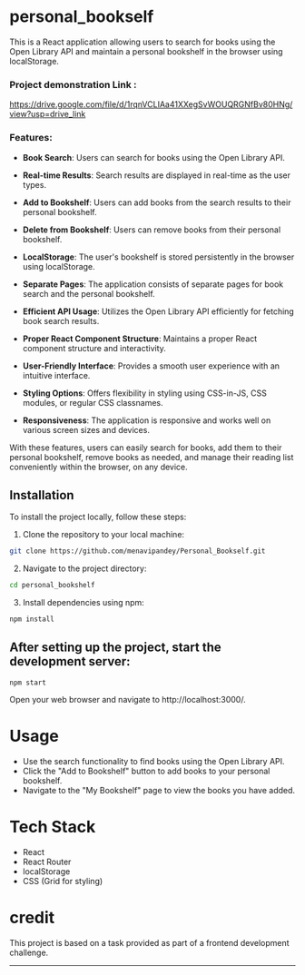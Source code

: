 
# personal_bookself


This is a React application allowing users to search for books using the Open Library API and maintain a personal bookshelf in the browser using localStorage.

### Project demonstration Link :
https://drive.google.com/file/d/1rqnVCLIAa41XXegSvWOUQRGNfBv80HNg/view?usp=drive_link


### Features:
- **Book Search**: Users can search for books using the Open Library API.
  
- **Real-time Results**: Search results are displayed in real-time as the user types.
  
- **Add to Bookshelf**: Users can add books from the search results to their personal bookshelf.
  
- **Delete from Bookshelf**: Users can remove books from their personal bookshelf.
  
- **LocalStorage**: The user's bookshelf is stored persistently in the browser using localStorage.
  
- **Separate Pages**: The application consists of separate pages for book search and the personal bookshelf.
  
- **Efficient API Usage**: Utilizes the Open Library API efficiently for fetching book search results.
  
- **Proper React Component Structure**: Maintains a proper React component structure and interactivity.
  
- **User-Friendly Interface**: Provides a smooth user experience with an intuitive interface.
  
- **Styling Options**: Offers flexibility in styling using CSS-in-JS, CSS modules, or regular CSS classnames.
  
- **Responsiveness**: The application is responsive and works well on various screen sizes and devices.
  
With these features, users can easily search for books, add them to their personal bookshelf, remove books as needed, and manage their reading list conveniently within the browser, on any device.

## Installation

To install the project locally, follow these steps:

1. Clone the repository to your local machine:

```bash
git clone https://github.com/menavipandey/Personal_Bookself.git
```

2. Navigate to the project directory:
```bash
cd personal_bookshelf
``` 

3. Install dependencies using npm:
```bash
npm install
```

## After setting up the project, start the development server:

```
npm start
```

Open your web browser and navigate to http://localhost:3000/.


# Usage 

* Use the search functionality to find books using the Open Library API.
* Click the "Add to Bookshelf" button to add books to your personal bookshelf.
* Navigate to the "My Bookshelf" page to view the books you have added.


# Tech Stack 
* React
* React Router
* localStorage
* CSS (Grid for styling)


# credit

This project is based on a task provided as part of a frontend development challenge.





------------------------
